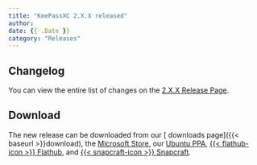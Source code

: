 ```yaml
---
title: "KeePassXC 2.X.X released"
author:
date: {{ .Date }}
category: "Releases"
---
```



<!--more-->

## Changelog

You can view the entire list of changes on the [<i class="fa-brands fa-github"></i>  2.X.X Release Page](https://github.com/keepassxreboot/keepassxc/releases/tag/2.X.X).

## Download

The new release can be downloaded from our
[<i class="fa-solid fa-download"></i> downloads page]({{< baseurl >}}download),
the [<i class="fa-brands fa-microsoft"></i> Microsoft Store](https://apps.microsoft.com/store/detail/keepassxc/XP8K2L36VP0QMB),
our [<i class="fa-brands fa-ubuntu"></i> Ubuntu PPA](https://launchpad.net/~phoerious/+archive/ubuntu/keepassxc/),
[{{< flathub-icon >}}  Flathub](https://www.flathub.org/apps/details/org.keepassxc.KeePassXC), and
[{{< snapcraft-icon >}} Snapcraft](https://snapcraft.io/keepassxc/).
